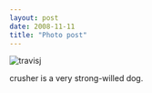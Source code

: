 ```yaml
---
layout: post
date: 2008-11-11
title: "Photo post"
---
```

![travisj](/images/491520c10a9ade75a29c7f31fad2bfa962e0126536e0ac4474783671443c7ddc.jpg)

<p>crusher is a very strong-willed dog.</p>